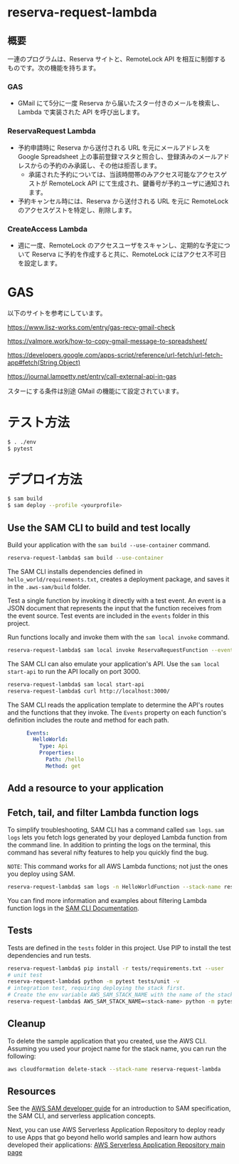 # reserva-request-lambda

## 概要

一連のプログラムは、Reserva サイトと、RemoteLock API を相互に制御するものです。次の機能を持ちます。

### GAS

* GMail にて5分に一度 Reserva から届いたスター付きのメールを検索し、Lambda で実装された API を呼び出します。

### ReservaRequest Lambda

* 予約申請時に Reserva から送付される URL を元にメールアドレスを Google Spreadsheet 上の事前登録マスタと照合し、登録済みのメールアドレスからの予約のみ承諾し、その他は拒否します。
  * 承諾された予約については、当該時間帯のみアクセス可能なアクセスゲストが RemoteLock API にて生成され、鍵番号が予約ユーザに通知されます。
* 予約キャンセル時には、Reserva から送付される URL を元に RemoteLock のアクセスゲストを特定し、削除します。

### CreateAccess Lambda

* 週に一度、RemoteLock のアクセスユーザをスキャンし、定期的な予定について Reserva に予約を作成すると共に、RemoteLock にはアクセス不可日を設定します。

# GAS

以下のサイトを参考にしています。

https://www.lisz-works.com/entry/gas-recv-gmail-check

https://valmore.work/how-to-copy-gmail-message-to-spreadsheet/

https://developers.google.com/apps-script/reference/url-fetch/url-fetch-app#fetch(String,Object)

https://journal.lampetty.net/entry/call-external-api-in-gas

スターにする条件は別途 GMail の機能にて設定されています。

# テスト方法

```bash
$ . ./env
$ pytest
```

# デプロイ方法

```bash
$ sam build
$ sam deploy --profile <yourprofile>
```

## Use the SAM CLI to build and test locally

Build your application with the `sam build --use-container` command.

```bash
reserva-request-lambda$ sam build --use-container
```

The SAM CLI installs dependencies defined in `hello_world/requirements.txt`, creates a deployment package, and saves it in the `.aws-sam/build` folder.

Test a single function by invoking it directly with a test event. An event is a JSON document that represents the input that the function receives from the event source. Test events are included in the `events` folder in this project.

Run functions locally and invoke them with the `sam local invoke` command.

```bash
reserva-request-lambda$ sam local invoke ReservaRequestFunction --event test1-event.json --profile private
```

The SAM CLI can also emulate your application's API. Use the `sam local start-api` to run the API locally on port 3000.

```bash
reserva-request-lambda$ sam local start-api
reserva-request-lambda$ curl http://localhost:3000/
```

The SAM CLI reads the application template to determine the API's routes and the functions that they invoke. The `Events` property on each function's definition includes the route and method for each path.

```yaml
      Events:
        HelloWorld:
          Type: Api
          Properties:
            Path: /hello
            Method: get
```

## Add a resource to your application


## Fetch, tail, and filter Lambda function logs

To simplify troubleshooting, SAM CLI has a command called `sam logs`. `sam logs` lets you fetch logs generated by your deployed Lambda function from the command line. In addition to printing the logs on the terminal, this command has several nifty features to help you quickly find the bug.

`NOTE`: This command works for all AWS Lambda functions; not just the ones you deploy using SAM.

```bash
reserva-request-lambda$ sam logs -n HelloWorldFunction --stack-name reserva-request-lambda --tail
```

You can find more information and examples about filtering Lambda function logs in the [SAM CLI Documentation](https://docs.aws.amazon.com/serverless-application-model/latest/developerguide/serverless-sam-cli-logging.html).

## Tests

Tests are defined in the `tests` folder in this project. Use PIP to install the test dependencies and run tests.

```bash
reserva-request-lambda$ pip install -r tests/requirements.txt --user
# unit test
reserva-request-lambda$ python -m pytest tests/unit -v
# integration test, requiring deploying the stack first.
# Create the env variable AWS_SAM_STACK_NAME with the name of the stack we are testing
reserva-request-lambda$ AWS_SAM_STACK_NAME=<stack-name> python -m pytest tests/integration -v
```

## Cleanup

To delete the sample application that you created, use the AWS CLI. Assuming you used your project name for the stack name, you can run the following:

```bash
aws cloudformation delete-stack --stack-name reserva-request-lambda
```

## Resources

See the [AWS SAM developer guide](https://docs.aws.amazon.com/serverless-application-model/latest/developerguide/what-is-sam.html) for an introduction to SAM specification, the SAM CLI, and serverless application concepts.

Next, you can use AWS Serverless Application Repository to deploy ready to use Apps that go beyond hello world samples and learn how authors developed their applications: [AWS Serverless Application Repository main page](https://aws.amazon.com/serverless/serverlessrepo/)
